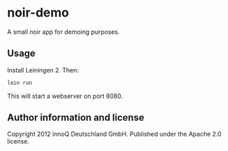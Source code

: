 # noir-demo

A small noir app for demoing purposes.

## Usage

Install Leiningen 2. Then:

```bash
lein run
```

This will start a webserver on port 8080.

## Author information and license

Copyright 2012 innoQ Deutschland GmbH. Published under the Apache 2.0 license.
